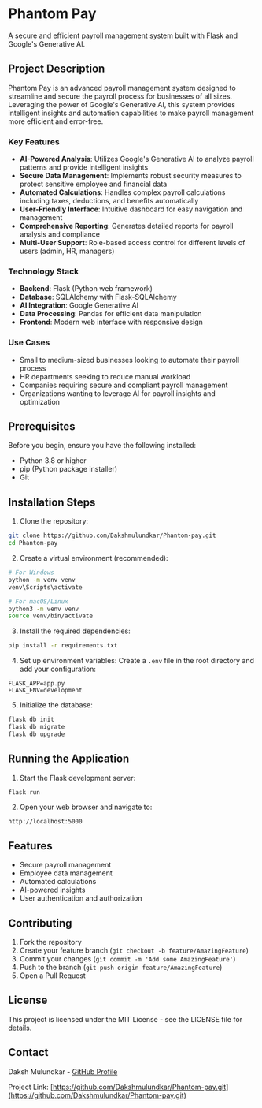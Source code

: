 # Phantom Pay

A secure and efficient payroll management system built with Flask and Google's Generative AI.

## Project Description

Phantom Pay is an advanced payroll management system designed to streamline and secure the payroll process for businesses of all sizes. Leveraging the power of Google's Generative AI, this system provides intelligent insights and automation capabilities to make payroll management more efficient and error-free.

### Key Features
- **AI-Powered Analysis**: Utilizes Google's Generative AI to analyze payroll patterns and provide intelligent insights
- **Secure Data Management**: Implements robust security measures to protect sensitive employee and financial data
- **Automated Calculations**: Handles complex payroll calculations including taxes, deductions, and benefits automatically
- **User-Friendly Interface**: Intuitive dashboard for easy navigation and management
- **Comprehensive Reporting**: Generates detailed reports for payroll analysis and compliance
- **Multi-User Support**: Role-based access control for different levels of users (admin, HR, managers)

### Technology Stack
- **Backend**: Flask (Python web framework)
- **Database**: SQLAlchemy with Flask-SQLAlchemy
- **AI Integration**: Google Generative AI
- **Data Processing**: Pandas for efficient data manipulation
- **Frontend**: Modern web interface with responsive design

### Use Cases
- Small to medium-sized businesses looking to automate their payroll process
- HR departments seeking to reduce manual workload
- Companies requiring secure and compliant payroll management
- Organizations wanting to leverage AI for payroll insights and optimization

## Prerequisites

Before you begin, ensure you have the following installed:
- Python 3.8 or higher
- pip (Python package installer)
- Git

## Installation Steps

1. Clone the repository:
```bash
git clone https://github.com/Dakshmulundkar/Phantom-pay.git
cd Phantom-pay
```

2. Create a virtual environment (recommended):
```bash
# For Windows
python -m venv venv
venv\Scripts\activate

# For macOS/Linux
python3 -m venv venv
source venv/bin/activate
```

3. Install the required dependencies:
```bash
pip install -r requirements.txt
```

4. Set up environment variables:
Create a `.env` file in the root directory and add your configuration:
```
FLASK_APP=app.py
FLASK_ENV=development
```

5. Initialize the database:
```bash
flask db init
flask db migrate
flask db upgrade
```

## Running the Application

1. Start the Flask development server:
```bash
flask run
```

2. Open your web browser and navigate to:
```
http://localhost:5000
```

## Features

- Secure payroll management
- Employee data management
- Automated calculations
- AI-powered insights
- User authentication and authorization

## Contributing

1. Fork the repository
2. Create your feature branch (`git checkout -b feature/AmazingFeature`)
3. Commit your changes (`git commit -m 'Add some AmazingFeature'`)
4. Push to the branch (`git push origin feature/AmazingFeature`)
5. Open a Pull Request

## License

This project is licensed under the MIT License - see the LICENSE file for details.

## Contact

Daksh Mulundkar - [GitHub Profile](https://github.com/Dakshmulundkar)

Project Link: [https://github.com/Dakshmulundkar/Phantom-pay.git](https://github.com/Dakshmulundkar/Phantom-pay.git) 
